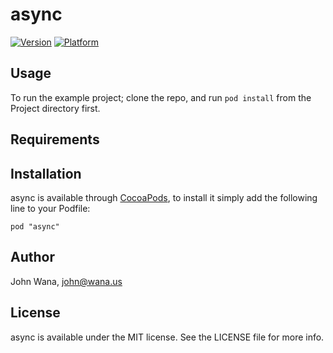 # async

[![Version](http://cocoapod-badges.herokuapp.com/v/async/badge.png)](http://cocoadocs.org/docsets/async)
[![Platform](http://cocoapod-badges.herokuapp.com/p/async/badge.png)](http://cocoadocs.org/docsets/async)

## Usage

To run the example project; clone the repo, and run `pod install` from the Project directory first.

## Requirements

## Installation

async is available through [CocoaPods](http://cocoapods.org), to install
it simply add the following line to your Podfile:

    pod "async"

## Author

John Wana, john@wana.us

## License

async is available under the MIT license. See the LICENSE file for more info.

